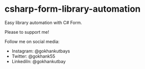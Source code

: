 # csharp-form-library-automation
Easy library automation with C# Form.

Please to support me!

Follow me on social media:

- Instagram: @gokhankutbays
- Twitter: @gokhank55
- LinkediIn: @gokhankutbay